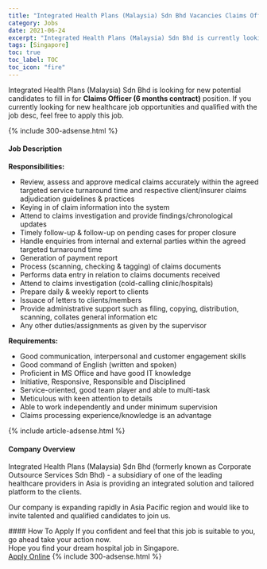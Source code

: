 ```yaml
---
title: "Integrated Health Plans (Malaysia) Sdn Bhd Vacancies Claims Officer (6 months contract)" 
category: Jobs 
date: 2021-06-24 
excerpt: "Integrated Health Plans (Malaysia) Sdn Bhd is currently looking for suitable person to fill in the Claims Officer (6 months contract) which positioned at Singapore" 
tags: [Singapore] 
toc: true 
toc_label: TOC 
toc_icon: "fire" 
--- 
```


<p>Integrated Health Plans (Malaysia) Sdn Bhd is looking for new potential candidates to fill in for <b>Claims Officer (6 months contract)</b> position. If you currently looking for new healthcare job opportunities and qualified with the job desc, feel free to apply this job.
</p>{% include 300-adsense.html %} 
<div><div><h4>Job Description</h4></div><div><div><span><div><p><strong>Responsibilities:</strong>&#160;&#160;&#160;&#160;&#160;&#160;</p><ul><li>Review, assess and approve medical claims accurately within the agreed targeted service turnaround time and respective client/insurer claims adjudication guidelines &amp; practices</li><li>Keying in of claim information into the system</li><li>Attend to claims investigation and provide findings/chronological updates</li><li>Timely follow-up &amp; follow-up on pending cases for proper closure</li><li>Handle enquiries from internal and external parties within the agreed targeted turnaround time</li><li>Generation of payment report</li><li>Process (scanning, checking &amp; tagging) of claims documents</li><li>Performs data entry in relation to claims documents received</li><li>Attend to claims investigation (cold-calling clinic/hospitals)</li><li>Prepare daily &amp; weekly report to clients</li><li>Issuace of letters to clients/members</li><li>Provide administrative support such as filing, copying, distribution, scanning, collates general information etc</li><li>Any other duties/assignments as given by the supervisor</li></ul><p><strong>Requirements:</strong></p><ul><li>Good communication, interpersonal and customer engagement skills</li><li>Good command of English (written and spoken)</li><li>Proficient in MS Office and have good IT knowledge</li><li>Initiative, Responsive, Responsible and Disciplined</li><li>Service-oriented, good team player and able to multi-task</li><li>Meticulous with keen attention to details</li><li>Able to work independently and under minimum supervision</li><li>Claims processing experience/knowledge is an advantage</li></ul></div></span></div></div></div> 
{% include article-adsense.html %} 
<div><div><h4>Company Overview</h4></div><div><div><span><div><p>Integrated Health Plans (Malaysia) Sdn Bhd (formerly known as Corporate Outsource Services Sdn Bhd) - a subsidiary of one of the leading healthcare providers in Asia is providing an integrated solution and tailored platform to the clients.</p><p>Our company is expanding rapidly in Asia Pacific region and would like to invite talented and qualified candidates to join us.</p></div></span></div></div></div> 
#### How To Apply 
If you confident and feel that this job is suitable to you, go ahead take your action now. <br/> 
Hope you find your dream hospital job in Singapore. <br/> 
<a href="https://www.jobstreet.com.my/en/job/claims-officer-6-months-contract-8617380/origin/sg?jobId=jobstreet-sg-job-8617380" class="btn btn--warning" target="_blank" rel="nofollow noopenner">Apply Online</a> 
{% include 300-adsense.html %} 